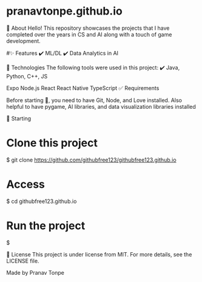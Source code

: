 # pranavtonpe.github.io

🎯 About
Hello! This repository showcases the projects that I have completed over the years in CS and AI along with a touch of game development. 

#✨ Features
✔️ ML/DL
✔️ Data Analytics in AI

🚀 Technologies
The following tools were used in this project:
✔️ Java, Python, C++, JS

Expo
Node.js
React
React Native
TypeScript
✅ Requirements

Before starting 🏁, you need to have Git, Node, and Love installed.
Also helpful to have pygame, AI libraries, and data visualization libraries installed 

🏁 Starting
# Clone this project
$ git clone https://github.com/githubfree123/githubfree123.github.io

# Access
$ cd githubfree123.github.io

# Run the project
$ 

📝 License
This project is under license from MIT. For more details, see the LICENSE file.

Made by Pranav Tonpe

